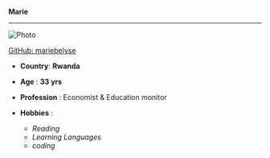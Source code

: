 **Marie**

---

![Photo](https://avatars2.githubusercontent.com/u/67207297?s=400&v=4 "Marie")

[GitHub: mariebelyse](https://github.com/mariebelyse "Marie, GitHub")

- **Country**: **Rwanda**
- **Age** : **33 yrs**
- **Profession** : Economist & Education monitor
- **Hobbies** :

  - _Reading_
  - _Learning Languages_
  - _coding_